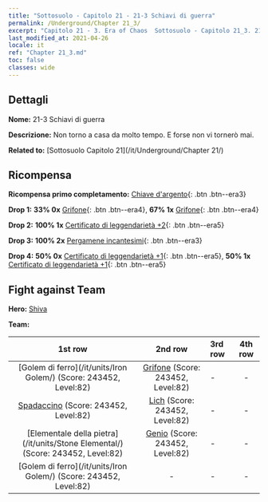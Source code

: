 ```yaml
---
title: "Sottosuolo - Capitolo 21 - 21-3 Schiavi di guerra"
permalink: /Underground/Chapter 21_3/
excerpt: "Capitolo 21 - 3. Era of Chaos  Sottosuolo - Capitolo 21_3. 21-3 Schiavi di guerra"
last_modified_at: 2021-04-26
locale: it
ref: "Chapter 21_3.md"
toc: false
classes: wide
---
```


## Dettagli

 **Nome:** 21-3 Schiavi di guerra

 **Descrizione:** Non torno a casa da molto tempo. E forse non vi tornerò mai.

 **Related to:** [Sottosuolo Capitolo 21](/it/Underground/Chapter 21/)

## Ricompensa

 **Ricompensa primo completamento:** [Chiave d'argento](/ItemsIT/con_693/){: .btn .btn--era3}

 **Drop 1:** **33% 0x** [Grifone](/ItemsIT/unt_192/){: .btn .btn--era4}, **67% 1x** [Grifone](/ItemsIT/unt_192/){: .btn .btn--era4}

 **Drop 2:** **100% 1x** [Certificato di leggendarietà +2](/ItemsIT/mat_81/){: .btn .btn--era5}

 **Drop 3:** **100% 2x** [Pergamene incantesimi](/ItemsIT/con_694/){: .btn .btn--era3}

 **Drop 4:** **50% 0x** [Certificato di leggendarietà +1](/ItemsIT/mat_74/){: .btn .btn--era5}, **50% 1x** [Certificato di leggendarietà +1](/ItemsIT/mat_74/){: .btn .btn--era5}


## Fight against Team
 **Hero:** [Shiva](/it/heroes/Shiva/)

 **Team:**


  | 1st row | 2nd row | 3rd row | 4th row |
  |:----:|:----:|:----|:----:|
  | [Golem di ferro](/it/units/Iron Golem/) (Score: 243452, Level:82)  | [Grifone](/it/units/Griffin/) (Score: 243452, Level:82)  | - | - |
  | [Spadaccino](/it/units/Swordsman/) (Score: 243452, Level:82)  | [Lich](/it/units/Lich/) (Score: 243452, Level:82)  | - | - |
  | [Elementale della pietra](/it/units/Stone Elemental/) (Score: 243452, Level:82)  | [Genio](/it/units/Genie/) (Score: 243452, Level:82)  | - | - |
  | [Golem di ferro](/it/units/Iron Golem/) (Score: 243452, Level:82)  | - | - | - |


